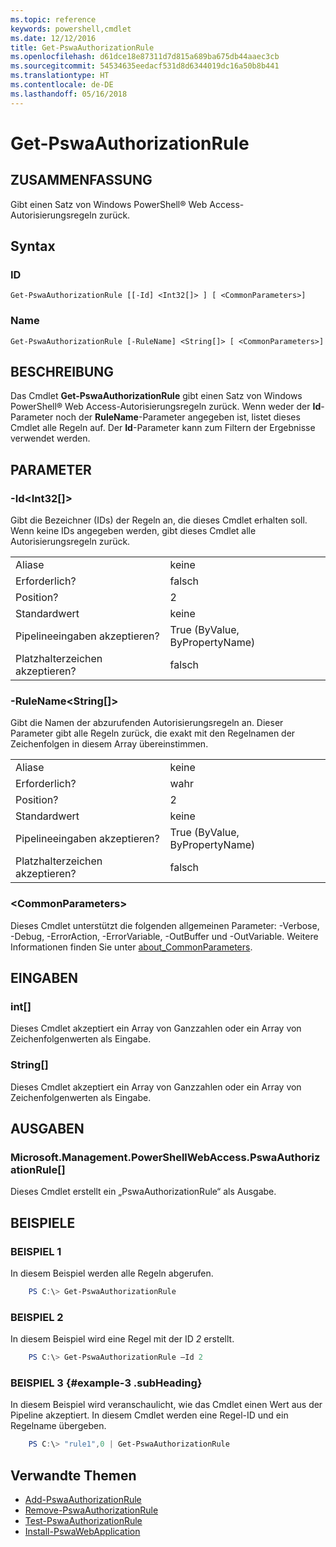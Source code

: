 ```yaml
---
ms.topic: reference
keywords: powershell,cmdlet
ms.date: 12/12/2016
title: Get-PswaAuthorizationRule
ms.openlocfilehash: d61dce18e87311d7d815a689ba675db44aaec3cb
ms.sourcegitcommit: 54534635eedacf531d8d6344019dc16a50b8b441
ms.translationtype: HT
ms.contentlocale: de-DE
ms.lasthandoff: 05/16/2018
---
```

# <a name="get-pswaauthorizationrule"></a>Get-PswaAuthorizationRule

## <a name="synopsis"></a>ZUSAMMENFASSUNG

Gibt einen Satz von Windows PowerShell® Web Access-Autorisierungsregeln zurück.

## <a name="syntax"></a>Syntax

### <a name="id"></a>ID
```
Get-PswaAuthorizationRule [[-Id] <Int32[]> ] [ <CommonParameters>]
```

### <a name="name"></a>Name
```
Get-PswaAuthorizationRule [-RuleName] <String[]> [ <CommonParameters>]
```

## <a name="description"></a>BESCHREIBUNG

Das Cmdlet **Get-PswaAuthorizationRule** gibt einen Satz von Windows PowerShell® Web Access-Autorisierungsregeln zurück.
Wenn weder der **Id**-Parameter noch der **RuleName**-Parameter angegeben ist, listet dieses Cmdlet alle Regeln auf. Der **Id**-Parameter kann zum Filtern der Ergebnisse verwendet werden.

## <a name="parameters"></a>PARAMETER

### <a name="-idltint32gt"></a>-Id&lt;Int32\[\]&gt;

Gibt die Bezeichner (IDs) der Regeln an, die dieses Cmdlet erhalten soll. Wenn keine IDs angegeben werden, gibt dieses Cmdlet alle Autorisierungsregeln zurück.

|||
|-|-|
| Aliase                              | keine                                 |
| Erforderlich?                            | falsch                                |
| Position?                            | 2                                    |
| Standardwert                        | keine                                 |
| Pipelineeingaben akzeptieren?               | True (ByValue, ByPropertyName)       |
| Platzhalterzeichen akzeptieren?          | falsch                                |

### <a name="-rulenameltstringgt"></a>-RuleName&lt;String\[\]&gt;

Gibt die Namen der abzurufenden Autorisierungsregeln an. Dieser Parameter gibt alle Regeln zurück, die exakt mit den Regelnamen der Zeichenfolgen in diesem Array übereinstimmen.

|||
|-|-|
| Aliase                              | keine                                 |
| Erforderlich?                            | wahr                                 |
| Position?                            | 2                                    |
| Standardwert                        | keine                                 |
| Pipelineeingaben akzeptieren?               | True (ByValue, ByPropertyName)       |
| Platzhalterzeichen akzeptieren?          | falsch                                |

### <a name="ltcommonparametersgt"></a>&lt;CommonParameters&gt;

Dieses Cmdlet unterstützt die folgenden allgemeinen Parameter: -Verbose, -Debug, -ErrorAction, -ErrorVariable, -OutBuffer und -OutVariable.
Weitere Informationen finden Sie unter [about_CommonParameters](http://go.microsoft.com/fwlink/p/?LinkID=113216).

## <a name="inputs"></a>EINGABEN

### <a name="int"></a>int\[\]

Dieses Cmdlet akzeptiert ein Array von Ganzzahlen oder ein Array von Zeichenfolgenwerten als Eingabe.

### <a name="string"></a>String\[\]

Dieses Cmdlet akzeptiert ein Array von Ganzzahlen oder ein Array von Zeichenfolgenwerten als Eingabe.

## <a name="outputs"></a>AUSGABEN

### <a name="microsoftmanagementpowershellwebaccesspswaauthorizationrule"></a>Microsoft.Management.PowerShellWebAccess.PswaAuthorizationRule\[\]

Dieses Cmdlet erstellt ein „PswaAuthorizationRule“ als Ausgabe.


## <a name="examples"></a>BEISPIELE

### <a name="example-1"></a>BEISPIEL 1

In diesem Beispiel werden alle Regeln abgerufen.

```PowerShell
    PS C:\> Get-PswaAuthorizationRule
```

### <a name="example-2"></a>BEISPIEL 2

In diesem Beispiel wird eine Regel mit der ID *2* erstellt.

```PowerShell
    PS C:\> Get-PswaAuthorizationRule –Id 2
```

### <a name="example-3-example-3-subheading"></a>BEISPIEL 3 {#example-3 .subHeading}

In diesem Beispiel wird veranschaulicht, wie das Cmdlet einen Wert aus der Pipeline akzeptiert.
In diesem Cmdlet werden eine Regel-ID und ein Regelname übergeben.

```PowerShell
    PS C:\> "rule1",0 | Get-PswaAuthorizationRule
```

## <a name="related-topics"></a>Verwandte Themen

- [Add-PswaAuthorizationRule](add-pswaauthorizationrule.md)
- [Remove-PswaAuthorizationRule](remove-pswaauthorizationrule.md)
- [Test-PswaAuthorizationRule](test-pswaauthorizationrule.md)
- [Install-PswaWebApplication](install-pswawebapplication.md)